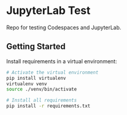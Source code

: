 # JupyterLab Test

Repo for testing Codespaces and JupyterLab.

## Getting Started

Install requirements in a virtual environment:

```sh
# Activate the virtual environment
pip install virtualenv
virtualenv venv
source ./venv/bin/activate

# Install all requirements
pip install -r requirements.txt
```
